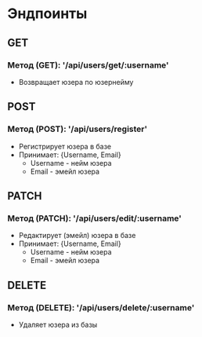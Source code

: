 # Эндпоинты

## GET

### Метод (GET): '/api/users/get/:username'
* Возвращает юзера по юзернейму

## POST

### Метод (POST): '/api/users/register'
* Регистрирует юзера в базе
* Принимает: {Username, Email}
    * Username - нейм юзера
    * Email - эмейл юзера

## PATCH

### Метод (PATCH): '/api/users/edit/:username'
* Редактирует (эмейл) юзера в базе
* Принимает: {Username, Email}
    * Username - нейм юзера
    * Email - эмейл юзера

## DELETE

### Метод (DELETE): '/api/users/delete/:username'
* Удаляет юзера из базы
